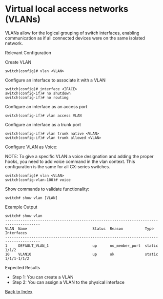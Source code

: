 # Virtual local access networks (VLANs) 

VLANs allow for the logical grouping of switch interfaces, enabling communication as if all connected devices were on the same isolated network. 


Relevant Configuration 

Create VLAN 

```
switch(config)# vlan <VLAN> 
```

Configure an interface to associate it with a VLAN 

```
switch(config)# interface <IFACE> 
switch(config-if)# no shutdown 
switch(config-if)# no routing

```
Configure an interface as an access port

```
switch(config-if)# vlan access VLAN 
```

Configure an interface as a trunk port 

```
switch(config-if)# vlan trunk native <VLAN> 
switch(config-if)# vlan trunk allowed <VLAN> 
```

Configure VLAN as Voice: 

NOTE:
To give a specific VLAN a voice designation and adding the proper hooks, you need to add voice command in the vlan context. This configuration is the same for all CX-series switches.

```
switch(config)# vlan <VLAN> 
switch(config-vlan-100)# voice 
```

Show commands to validate functionality:  

```
switch# show vlan [VLAN]
```

Example Output 

```
switch# show vlan
--------------------------------------------------------------------------------------
VLAN  Name                              Status  Reason          Type      Interfaces
--------------------------------------------------------------------------------------
1     DEFAULT_VLAN_1                    up      no_member_port  static    1/1/2
10    VLAN10                            up      ok              static    1/1/1-1/1/2
```

Expected Results 

* Step 1: You can create a VLAN
* Step 2: You can assign a VLAN to the physical interface 


[Back to Index](./index.md)
